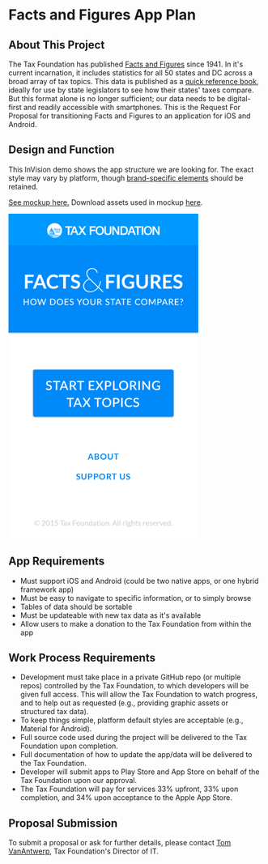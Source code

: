 # Facts and Figures App Plan

## About This Project

The Tax Foundation has published [Facts and Figures](https://github.com/TaxFoundation/data/tree/master/facts-and-figures/2015) since 1941. In it's current incarnation, it includes statistics for all 50 states and DC across a broad array of tax topics. This data is published as a [quick reference book](http://taxfoundation.org/article/facts-figures-2015-how-does-your-state-compare), ideally for use by state legislators to see how their states' taxes compare. But this format alone is no longer sufficient; our data needs to be digital-first and readily accessible with smartphones. This is the Request For Proposal for transitioning Facts and Figures to an application for iOS and Android.

## Design and Function

This InVision demo shows the app structure we are looking for. The exact style may vary by platform, though [brand-specific elements](https://github.com/TaxFoundation/brand-assets) should be retained.

[See mockup here.](https://invis.io/QZ54U1E9H) Download assets used in mockup [here](https://www.dropbox.com/s/4xas4p15jdm0v9i/Facts%20%26%20Figures%20App.zip).

![Home Screen](app-home-mockup.png)

## App Requirements

* Must support iOS and Android (could be two native apps, or one hybrid framework app)
* Must be easy to navigate to specific information, or to simply browse
* Tables of data should be sortable
* Must be updateable with new tax data as it's available
* Allow users to make a donation to the Tax Foundation from within the app

## Work Process Requirements

* Development must take place in a private GitHub repo (or multiple repos) controlled by the Tax Foundation, to which developers will be given full access. This will allow the Tax Foundation to watch progress, and to help out as requested (e.g., providing graphic assets or structured tax data).
* To keep things simple, platform default styles are acceptable (e.g., Material for Android).
* Full source code used during the project will be delivered to the Tax Foundation upon completion.
* Full documentation of how to update the app/data will be delivered to the Tax Foundation.
* Developer will submit apps to Play Store and App Store on behalf of the Tax Foundation upon our approval.
* The Tax Foundation will pay for services 33% upfront, 33% upon completion, and 34% upon acceptance to the Apple App Store.

## Proposal Submission

To submit a proposal or ask for further details, please contact [Tom VanAntwerp](mailto:vanantwerp@taxfoundation.org), Tax Foundation's Director of IT.
